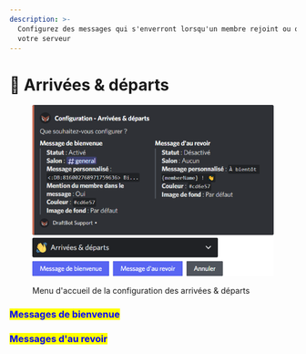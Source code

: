 ```yaml
---
description: >-
  Configurez des messages qui s'enverront lorsqu'un membre rejoint ou quitte
  votre serveur
---
```


# 👋 Arrivées & départs

<figure><img src="../../.gitbook/assets/Arrivées &#x26; départs.png" alt=""><figcaption><p>Menu d'accueil de la configuration des arrivées &#x26; départs</p></figcaption></figure>

### <mark style="color:blue;">Messages de bienvenue</mark>

### <mark style="color:blue;">Messages d'au revoir</mark>

